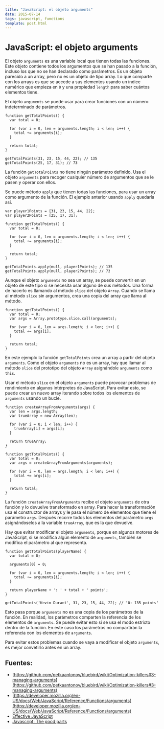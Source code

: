 ```yaml
---
title: "JavaScript: el objeto arguments"
date: 2015-07-14
tags: javascript, functions
template: post.html
---
```


# JavaScript: el objeto arguments

El objeto `arguments` es una variable local que tienen todas las funciones. Este objeto contiene todos los argumentos que se han pasado a la función, incluso los que no se han declarado como parámetros. Es un objeto parecido a un array, pero no es un objeto de tipo array. Lo que comparte con los arrays es que se accede a sus elementos usando un índice numérico que empieza en `0` y una propiedad `length` para saber cuántos elementos tiene.

El objeto `arguments` se puede usar para crear funciones con un número indeterminado de parámetros.

    function getTotalPoints() {
      var total = 0;

      for (var i = 0, len = arguments.length; i < len; i++) {
        total += arguments[i];
      }

      return total;
    }

    getTotalPoints(31, 23, 15, 44, 22); // 135
    getTotalPoints(25, 17, 31); // 73

La función `getTotalPoints` no tiene ningún parámetro definido. Usa el objeto `arguments` para recoger cualquier número de argumentos que se le pasen y operar con ellos.

Se puede método `apply` que tienen todas las funciones, para usar un array como argumento de la función. El ejemplo anterior usando `apply` quedaría así.

    var player1Points = [31, 23, 15, 44, 22];
    var player2Points = [25, 17, 31];

    function getTotalPoints() {
      var total = 0;

      for (var i = 0, len = arguments.length; i < len; i++) {
        total += arguments[i];
      }

      return total;
    }

    getTotalPoints.apply(null, player1Points); // 135
    getTotalPoints.apply(null, player2Points); // 73

Aunque el objeto `arguments` no sea un array, se puede convertir en un objeto de este tipo si se necesita usar alguno de sus métodos. Una forma de hacerlo es llamando al método `slice` del objeto `Array`. Cuando se llama al método `slice` sin argumentos, crea una copia del array que llama al método.

    function getTotalPoints() {
      var total = 0;
      var args = Array.prototype.slice.call(arguments);

      for (var i = 0, len = args.length; i < len; i++) {
        total += args[i];
      }

      return total;
    }

En este ejemplo la función `getTotalPoints` crea un array a partir del objeto `arguments`. Como el objeto `arguments` no es un array, hay que llamar al método `slice` del prototipo del objeto `Array` asignándole `arguments` como `this`.

Usar el método `slice` en el objeto `arguments` puede provocar problemas de rendimiento en algunos intérpretes de JavaScript. Para evitar esto, se puede crear un nuevo array iterando sobre todos los elementos de `arguments` usando un bucle.

    function createArrayFromArguments(args) {
      var len = args.length;
      var trueArray = new Array(len);

      for (var i = 0; i < len; i++) {
        trueArray[i] = args[i];
      }

      return trueArray;
    }

    function getTotalPoints() {
      var total = 0;
      var args = createArrayFromArguments(arguments);

      for (var i = 0, len = args.length; i < len; i++) {
        total += args[i];
      }

      return total;
    }

La función `createArrayFromArguments` recibe el objeto `arguments` de otra función y lo devuelve transformado en array. Para hacer la transformación usa el constructor de arrays y le pasa el número de elementos que tiene el parámetro `args`. Después recorre todos los elementos del parámetro `args` asignándoselos a la variable `trueArray`, que es la que devuelve.

Hay que evitar modificar el objeto `arguments`, porque en algunos motores de JavaScript, si se modifica algún elemento de `arguments`, también se modifica el parámetro al que representa.

    function getTotalPoints(playerName) {
      var total = 0;

      arguments[0] = 0;

      for (var i = 0, len = arguments.length; i < len; i++) {
        total += arguments[i];
      }

      return playerName + ': ' + total + ' points';
    }

    getTotalPoints('Kevin Durant', 31, 23, 15, 44, 22); // '0: 135 points'

Esto pasa porque `arguments` no es una copia de los parámetros de la función. En realidad, los parámetros comparten la referencia de los elementos de `arguments`. Se puede evitar esto si se usa el modo estricto dentro de la función. En este caso los parámetros no compartirán la referencia con los elementos de `arguments`.

Para evitar estos problemas cuando se vaya a modificar el objeto `arguments`, es mejor convetirlo antes en un array.

## Fuentes:
* [https://github.com/petkaantonov/bluebird/wiki/Optimization-killers#3-managing-arguments](https://github.com/petkaantonov/bluebird/wiki/Optimization-killers#3-managing-arguments)
* [https://developer.mozilla.org/en-US/docs/Web/JavaScript/Reference/Functions/arguments](https://developer.mozilla.org/en-US/docs/Web/JavaScript/Reference/Functions/arguments)
* [Effective JavaScript](http://www.amazon.es/Effective-JavaScript-Specific-Software-Development/dp/0321812182)
* [Javascript: The good parts](http://www.amazon.es/JavaScript-Parts-Working-Shallow-Grain/dp/0596517742/)
